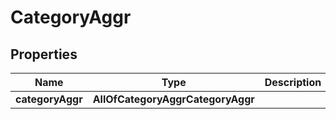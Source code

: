 # CategoryAggr

## Properties
Name | Type | Description | Notes
------------ | ------------- | ------------- | -------------
**categoryAggr** | **AllOfCategoryAggrCategoryAggr** |  |  [optional]
